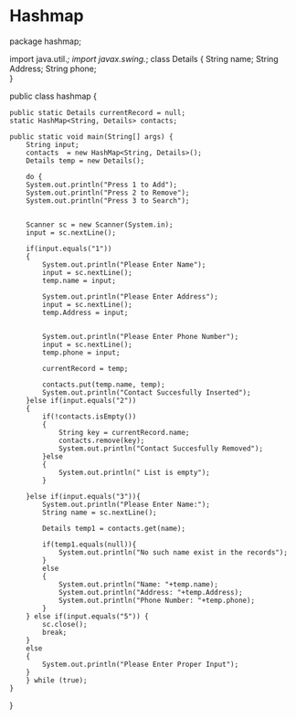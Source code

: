 # Hashmap
package hashmap;

import java.util.*;
import javax.swing.*;
class Details
{
	String name;
	String Address;
	String phone;	
}


public class hashmap {

	public static Details currentRecord = null;
	static HashMap<String, Details> contacts;
	
	public static void main(String[] args) {
		String input;
    	contacts  = new HashMap<String, Details>();
	    Details temp = new Details();

		do {
		System.out.println("Press 1 to Add");
		System.out.println("Press 2 to Remove");
		System.out.println("Press 3 to Search");
		
		
		Scanner sc = new Scanner(System.in);
	    input = sc.nextLine();
	    	    
	    if(input.equals("1"))
	    {	    	
	    	System.out.println("Please Enter Name");
		    input = sc.nextLine();
		    temp.name = input;
		    
		    System.out.println("Please Enter Address");
		    input = sc.nextLine();
		    temp.Address = input;
		    
		    
		    System.out.println("Please Enter Phone Number");
		    input = sc.nextLine();
		    temp.phone = input;
		    
		    currentRecord = temp;
		    
		    contacts.put(temp.name, temp);
		    System.out.println("Contact Succesfully Inserted");
	    }else if(input.equals("2"))
	    {
	    	if(!contacts.isEmpty())
	    	{
	    		String key = currentRecord.name;
	    		contacts.remove(key);
	    		System.out.println("Contact Succesfully Removed");
	    	}else
	    	{
	    		System.out.println(" List is empty");
	    	}
	    	
	    }else if(input.equals("3")){
	    	System.out.println("Please Enter Name:");
	    	String name = sc.nextLine();
	    	
	    	Details temp1 = contacts.get(name);
	    	
	    	if(temp1.equals(null)){
	    		System.out.println("No such name exist in the records");
	    	}
	    	else
	    	{
	    		System.out.println("Name: "+temp.name);
	    		System.out.println("Address: "+temp.Address);
	    		System.out.println("Phone Number: "+temp.phone);
	    	}
	    } else if(input.equals("5")) {
		    sc.close();
	    	break;
	    }
	    else
	    {
	    	System.out.println("Please Enter Proper Input");
	    }
		} while (true);
	}
}


